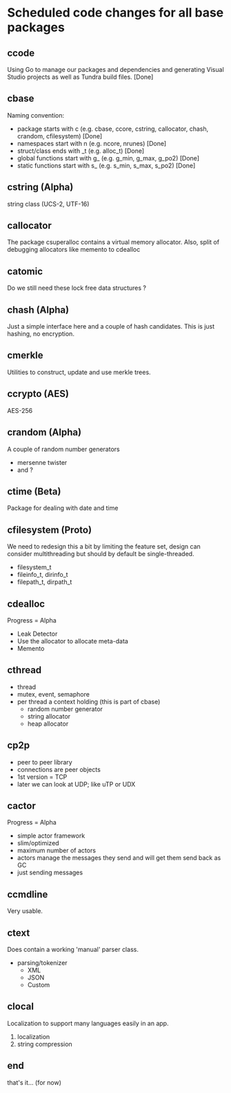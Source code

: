 # Scheduled code changes for all base packages

## ccode

Using Go to manage our packages and dependencies and generating Visual Studio projects as well as Tundra build files. [Done]

## cbase

Naming convention:

- package starts with c (e.g. cbase, ccore, cstring, callocator, chash, crandom, cfilesystem) [Done]
- namespaces start with n (e.g. ncore, nrunes) [Done]
- struct/class ends with _t (e.g. alloc_t) [Done]
- global functions start with g_ (e.g. g_min, g_max, g_po2) [Done]
- static functions start with s_ (e.g. s_min, s_max, s_po2) [Done]

## cstring (Alpha)

string class (UCS-2, UTF-16)

## callocator

The package csuperalloc contains a virtual memory allocator.
Also, split of debugging allocators like memento to cdealloc

## catomic

Do we still need these lock free data structures ?

## chash (Alpha)

Just a simple interface here and a couple of hash candidates.
This is just hashing, no encryption.

## cmerkle

Utilities to construct, update and use merkle trees.

## ccrypto (AES)

AES-256

## crandom (Alpha)

A couple of random number generators

- mersenne twister
- and ?

## ctime (Beta)

Package for dealing with date and time

## cfilesystem (Proto)

We need to redesign this a bit by limiting the feature set, design can consider multithreading but should by default be single-threaded.

- filesystem_t
- fileinfo_t, dirinfo_t
- filepath_t, dirpath_t

## cdealloc

Progress = Alpha

- Leak Detector
- Use the allocator to allocate meta-data
- Memento

## cthread

- thread
- mutex, event, semaphore
- per thread a context holding (this is part of cbase)
  - random number generator
  - string allocator
  - heap allocator

## cp2p

- peer to peer library
- connections are peer objects
- 1st version = TCP
- later we can look at UDP; like uTP or UDX

## cactor

Progress = Alpha

- simple actor framework
- slim/optimized
- maximum number of actors
- actors manage the messages they send and will get them send back as GC
- just sending messages

## ccmdline

Very usable.

## ctext

Does contain a working 'manual' parser class.

- parsing/tokenizer
  - XML
  - JSON
  - Custom

## clocal

Localization to support many languages easily in an app.

1. localization
2. string compression

## end

that's it... (for now)
